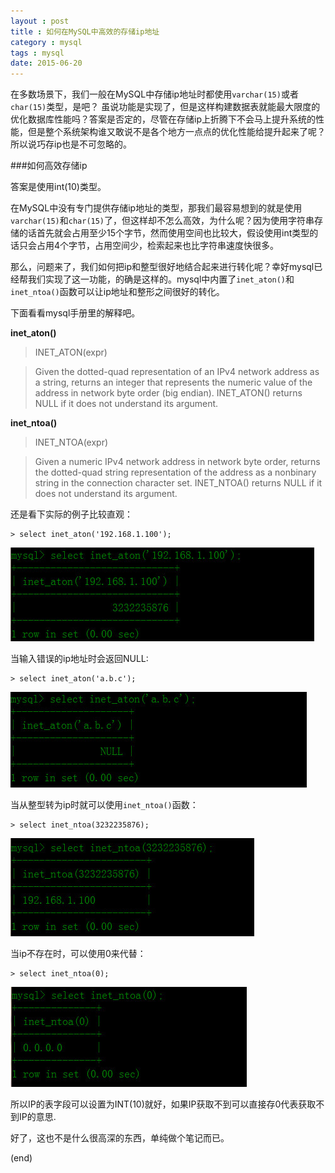 ```yaml
---
layout : post
title : 如何在MySQL中高效的存储ip地址
category : mysql
tags : mysql
date: 2015-06-20
---
```

在多数场景下，我们一般在MySQL中存储ip地址时都使用`varchar(15)`或者`char(15)`类型，是吧？
虽说功能是实现了，但是这样构建数据表就能最大限度的优化数据库性能吗？答案是否定的，尽管在存储ip上折腾下不会马上提升系统的性能，但是整个系统架构谁又敢说不是各个地方一点点的优化性能给提升起来了呢？所以说巧存ip也是不可忽略的。

<!--more-->

###如何高效存储ip

答案是使用int(10)类型。

在MySQL中没有专门提供存储ip地址的类型，那我们最容易想到的就是使用`varchar(15)`和`char(15)`了，但这样却不怎么高效，为什么呢？因为使用字符串存储的话首先就会占用至少15个字节，然而使用空间也比较大，假设使用int类型的话只会占用4个字节，占用空间少，检索起来也比字符串速度快很多。

那么，问题来了，我们如何把ip和整型很好地结合起来进行转化呢？幸好mysql已经帮我们实现了这一功能，的确是这样的。mysql中内置了`inet_aton()`和`inet_ntoa()`函数可以让ip地址和整形之间很好的转化。

下面看看mysql手册里的解释吧。

**inet_aton()**
> INET_ATON(expr)

>Given the dotted-quad representation of an IPv4 network address as a
string, returns an integer that represents the numeric value of the
address in network byte order (big endian). INET_ATON() returns NULL if
it does not understand its argument.

**inet_ntoa()**

> INET_NTOA(expr)

>Given a numeric IPv4 network address in network byte order, returns the
dotted-quad string representation of the address as a nonbinary string
in the connection character set. INET_NTOA() returns NULL if it does
not understand its argument.

还是看下实际的例子比较直观：

	> select inet_aton('192.168.1.100');
	
![pic](../../images/201506/2015-06-20_004736.jpg)

当输入错误的ip地址时会返回NULL:

	> select inet_aton('a.b.c');

![pic](../../images/201506/2015-06-20_005013.jpg)

当从整型转为ip时就可以使用`inet_ntoa()`函数：

	> select inet_ntoa(3232235876);

![pic](../../images/201506/2015-06-20_005338.jpg)

当ip不存在时，可以使用0来代替：

	> select inet_ntoa(0);

![pic](../../images/201506/2015-06-20_005428.jpg)

所以IP的表字段可以设置为INT(10)就好，如果IP获取不到可以直接存0代表获取不到IP的意思.


好了，这也不是什么很高深的东西，单纯做个笔记而已。

(end)